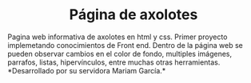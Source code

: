 <h1 align="center"> Página de axolotes </h1>
Pagina web informativa de axolotes en html y css.
Primer proyecto implemetando conocimientos de Front end.
Dentro de la página web se pueden observar cambios en el color de fondo, multiples imágenes, parrafos, listas, hipervínculos, entre muchas otras herramientas.
*Desarrollado por su servidora Mariam García.*
